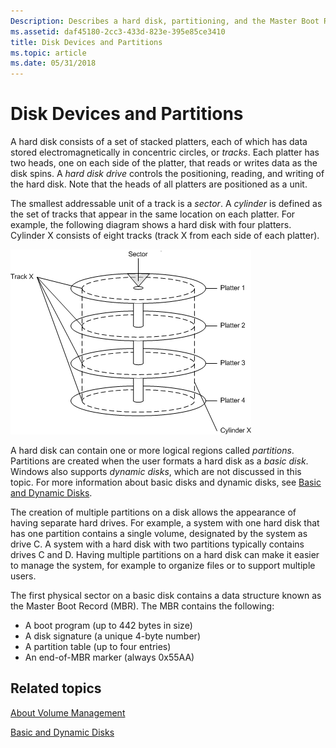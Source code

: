 ```yaml
---
Description: Describes a hard disk, partitioning, and the Master Boot Record.
ms.assetid: daf45180-2cc3-433d-823e-395e85ce3410
title: Disk Devices and Partitions
ms.topic: article
ms.date: 05/31/2018
---
```


# Disk Devices and Partitions

A hard disk consists of a set of stacked platters, each of which has data stored electromagnetically in concentric circles, or *tracks*. Each platter has two heads, one on each side of the platter, that reads or writes data as the disk spins. A *hard disk drive* controls the positioning, reading, and writing of the hard disk. Note that the heads of all platters are positioned as a unit.

The smallest addressable unit of a track is a *sector*. A *cylinder* is defined as the set of tracks that appear in the same location on each platter. For example, the following diagram shows a hard disk with four platters. Cylinder X consists of eight tracks (track X from each side of each platter).

![hard disk, including tracks, sectors, and platters](images/diskdevice.png)

A hard disk can contain one or more logical regions called *partitions*. Partitions are created when the user formats a hard disk as a *basic disk*. Windows also supports *dynamic disks*, which are not discussed in this topic. For more information about basic disks and dynamic disks, see [Basic and Dynamic Disks](basic-and-dynamic-disks.md).

The creation of multiple partitions on a disk allows the appearance of having separate hard drives. For example, a system with one hard disk that has one partition contains a single volume, designated by the system as drive C. A system with a hard disk with two partitions typically contains drives C and D. Having multiple partitions on a hard disk can make it easier to manage the system, for example to organize files or to support multiple users.

The first physical sector on a basic disk contains a data structure known as the Master Boot Record (MBR). The MBR contains the following:

-   A boot program (up to 442 bytes in size)
-   A disk signature (a unique 4-byte number)
-   A partition table (up to four entries)
-   An end-of-MBR marker (always 0x55AA)

## Related topics

<dl> <dt>

[About Volume Management](about-volume-management.md)
</dt> <dt>

[Basic and Dynamic Disks](basic-and-dynamic-disks.md)
</dt> </dl>

 

 



